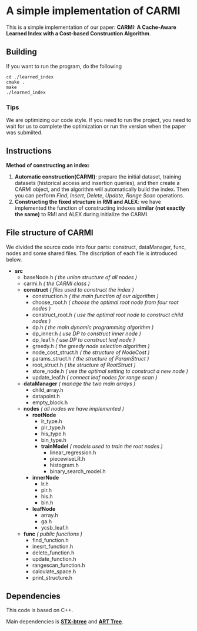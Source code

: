 # A simple implementation of CARMI

This is a simple implementation of our paper: **CARMI: A Cache-Aware Learned Index with a Cost-based Construction Algorithm**.

## Building

If you want to run the program, do the following

```
cd ./learned_index
cmake .
make
./learned_index
```

### Tips

We are optimizing our code style. If you need to run the project, you need to wait for us to complete the optimization or run the version when the paper was submiited.


## Instructions

**Method of constructing an index:**

1. **Automatic construction(CARMI)**: prepare the initial dataset, training datasets (historical access and insertion queries), and then create a CARMI object, and the algorithm will automatically build the index. Then you can perform *Find*, *Insert*, *Delete*, *Update*, *Range Scan* operations.
2. **Constructing the fixed structure in RMI and ALEX**: we have implemented the function of constructing indexes **similar (not exactly the same)** to RMI and ALEX during initialize the CARMI.

## File structure of CARMI

We divided the source code into four parts: construct, dataManager, func, nodes and some shared files. The discription of each file is introduced below.

- **src**
  - baseNode.h  *( the union structure of all nodes )*
  - carmi.h  *( the CARMI class )*
  - **construct**  *( files used to construct the index )*
    - construction.h *( the main function of our algorithm )*
    - choose_root.h *( choose the optimal root node from four root nodes )*
    - construct_root.h *( use the optimal root node to construct child nodes )*
    - dp.h *( the main dynamic programming algorithm )*
    - dp_inner.h *( use DP to construct inner node )*
    - dp_leaf.h *( use DP to construct leaf node )*
    - greedy.h *( the greedy node selection algorithm )*
    - node_cost_struct.h *( the structure of NodeCost )*
    - params_struct.h *( the structure of ParamStruct )*
    - root_struct.h *( the structure of RootStruct )*
    - store_node.h *( use the optimal setting to construct a new node )*
    - update_leaf.h *( connect leaf nodes for range scan )*
  - **dataManager**  *( manage the two main arrays )*
    - child_array.h 
    - datapoint.h
    - empty_block.h
  - **nodes**   *( all nodes we have implemented )*
    - **rootNode**
      - lr_type.h
      - plr_type.h
      - his_type.h
      - bin_type.h
      - **trainModel** *( models used to train the root nodes )*
        - linear_regression.h
        - piecewiseLR.h
        - histogram.h
        - binary_search_model.h
    - **innerNode**
      - lr.h
      - plr.h
      - his.h
      - bin.h
    - **leafNode**
      - array.h
      - ga.h
      - ycsb_leaf.h
  - **func**  *( public functions )*
    - find_function.h
    - inesrt_function.h
    - delete_function.h
    - update_function.h
    - rangescan_function.h
    - calculate_space.h
    - print_structure.h

## Dependencies

This code is based on C++.

Main dependencies is [**STX-btree**](github.com/bingmann/stx-btree) and [**ART Tree**](https://github.com/armon/libart).
